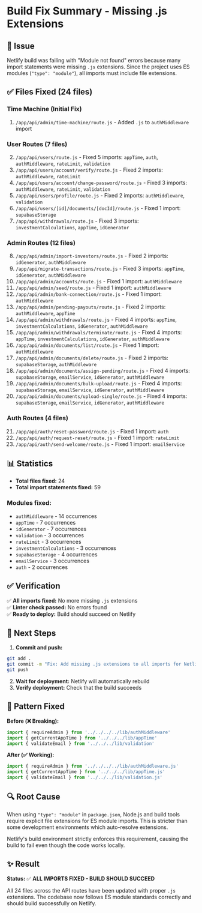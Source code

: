 # Build Fix Summary - Missing .js Extensions

## 🐛 Issue

Netlify build was failing with "Module not found" errors because many import statements were missing `.js` extensions. Since the project uses ES modules (`"type": "module"`), all imports must include file extensions.

## ✅ Files Fixed (24 files)

### Time Machine (Initial Fix)
1. `/app/api/admin/time-machine/route.js` - Added `.js` to `authMiddleware` import

### User Routes (7 files)
2. `/app/api/users/route.js` - Fixed 5 imports: `appTime`, `auth`, `authMiddleware`, `rateLimit`, `validation`
3. `/app/api/users/account/verify/route.js` - Fixed 2 imports: `authMiddleware`, `rateLimit`
4. `/app/api/users/account/change-password/route.js` - Fixed 3 imports: `authMiddleware`, `rateLimit`, `validation`
5. `/app/api/users/profile/route.js` - Fixed 2 imports: `authMiddleware`, `validation`
6. `/app/api/users/[id]/documents/[docId]/route.js` - Fixed 1 import: `supabaseStorage`
7. `/app/api/withdrawals/route.js` - Fixed 3 imports: `investmentCalculations`, `appTime`, `idGenerator`

### Admin Routes (12 files)
8. `/app/api/admin/import-investors/route.js` - Fixed 2 imports: `idGenerator`, `authMiddleware`
9. `/app/api/migrate-transactions/route.js` - Fixed 3 imports: `appTime`, `idGenerator`, `authMiddleware`
10. `/app/api/admin/accounts/route.js` - Fixed 1 import: `authMiddleware`
11. `/app/api/admin/seed/route.js` - Fixed 1 import: `authMiddleware`
12. `/app/api/admin/bank-connection/route.js` - Fixed 1 import: `authMiddleware`
13. `/app/api/admin/pending-payouts/route.js` - Fixed 2 imports: `authMiddleware`, `appTime`
14. `/app/api/admin/withdrawals/route.js` - Fixed 4 imports: `appTime`, `investmentCalculations`, `idGenerator`, `authMiddleware`
15. `/app/api/admin/withdrawals/terminate/route.js` - Fixed 4 imports: `appTime`, `investmentCalculations`, `idGenerator`, `authMiddleware`
16. `/app/api/admin/documents/list/route.js` - Fixed 1 import: `authMiddleware`
17. `/app/api/admin/documents/delete/route.js` - Fixed 2 imports: `supabaseStorage`, `authMiddleware`
18. `/app/api/admin/documents/assign-pending/route.js` - Fixed 4 imports: `supabaseStorage`, `emailService`, `idGenerator`, `authMiddleware`
19. `/app/api/admin/documents/bulk-upload/route.js` - Fixed 4 imports: `supabaseStorage`, `emailService`, `idGenerator`, `authMiddleware`
20. `/app/api/admin/documents/upload-single/route.js` - Fixed 4 imports: `supabaseStorage`, `emailService`, `idGenerator`, `authMiddleware`

### Auth Routes (4 files)
21. `/app/api/auth/reset-password/route.js` - Fixed 1 import: `auth`
22. `/app/api/auth/request-reset/route.js` - Fixed 1 import: `rateLimit`
23. `/app/api/auth/send-welcome/route.js` - Fixed 1 import: `emailService`

## 📊 Statistics

- **Total files fixed:** 24
- **Total import statements fixed:** 59

### Modules fixed:
- `authMiddleware` - 14 occurrences
- `appTime` - 7 occurrences  
- `idGenerator` - 7 occurrences
- `validation` - 3 occurrences
- `rateLimit` - 3 occurrences
- `investmentCalculations` - 3 occurrences
- `supabaseStorage` - 4 occurrences
- `emailService` - 3 occurrences
- `auth` - 2 occurrences

## ✅ Verification

✅ **All imports fixed:** No more missing `.js` extensions  
✅ **Linter check passed:** No errors found  
✅ **Ready to deploy:** Build should succeed on Netlify

## 🚀 Next Steps

1. **Commit and push:**
```bash
git add .
git commit -m "Fix: Add missing .js extensions to all imports for Netlify build"
git push
```

2. **Wait for deployment:** Netlify will automatically rebuild
3. **Verify deployment:** Check that the build succeeds

## 📝 Pattern Fixed

**Before (❌ Breaking):**
```javascript
import { requireAdmin } from '../../../../lib/authMiddleware'
import { getCurrentAppTime } from '../../../lib/appTime'
import { validateEmail } from '../../../lib/validation'
```

**After (✅ Working):**
```javascript
import { requireAdmin } from '../../../../lib/authMiddleware.js'
import { getCurrentAppTime } from '../../../lib/appTime.js'
import { validateEmail } from '../../../lib/validation.js'
```

## 🔍 Root Cause

When using `"type": "module"` in `package.json`, Node.js and build tools require explicit file extensions for ES module imports. This is stricter than some development environments which auto-resolve extensions.

Netlify's build environment strictly enforces this requirement, causing the build to fail even though the code works locally.

## ✨ Result

**Status:** ✅ **ALL IMPORTS FIXED - BUILD SHOULD SUCCEED**

All 24 files across the API routes have been updated with proper `.js` extensions. The codebase now follows ES module standards correctly and should build successfully on Netlify.

